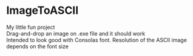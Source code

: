# ImageToASCII
My little fun project\
Drag-and-drop an image on .exe file and it should work\
Intended to look good with Consolas font. Resolution of the ASCII image depends on the font size
